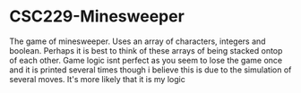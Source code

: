 # CSC229-Minesweeper
The game of minesweeper. Uses an array of characters, integers and boolean. Perhaps it is best to think of 
these arrays of being stacked ontop of each other. Game logic isnt perfect as you seem to lose the game once 
and it is printed several times though i believe this is due to the simulation of several moves. 
It's more likely that it is my logic
